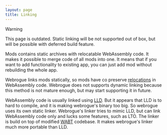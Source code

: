 ```yaml
---
layout: page
title: Linking
---
```


> [!WARNING]  
> This page is outdated. Static linking will be not supported out of box, but will be possible with deferred build feature.

Mods contains static archives with relocatable WebAssembly code. 
It makes it possible to merge code of all mods into one.
It means that if you want to add functionality to existing app, you can just add mod without rebuilding the whole app.

Webrogue links mods statically, so mods have co preserve [relocations](https://en.wikipedia.org/wiki/Relocation_(computing)) in WebAssembly code.
Webrogue does not supports dynamic linking because this method is not mature enough, but may start supporting it in future.

WebAssembly code is usually linked using [LLD](https://lld.llvm.org/). 
But it appears that LLD is to hard to compile, and it is making webrogue's binary too big.
So webrogue uses its own static linker.
Webrogue's linker tries to mimic LLD, but can link WebAssembly code only and lucks some features, such as LTO.
The linker is build on top of modified [WABT](https://github.com/WebAssembly/wabt) codebase.
It makes webrogue's linker much more portable than LLD.
